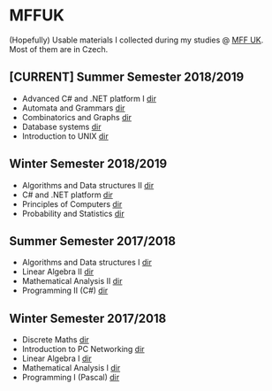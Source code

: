 # MFFUK
(Hopefully) Usable materials I collected during my studies @ [MFF UK](https://www.mff.cuni.cz/studium/bcmgr/ok/ib3a23.htm).  
Most of them are in Czech.

## \[CURRENT\] Summer Semester 2018/2019
- Advanced C# and .NET platform I [dir](C%23%20and%20.NET/README.html)
- Automata and Grammars [dir](Automata%20and%20Grammars/README.html)
- Combinatorics and Graphs [dir](Combinatorics%20and%20Graphs/README.html)
- Database systems [dir](Database%20Systems/README.html)
- Introduction to UNIX [dir](Introduction%20to%20UNIX/README.html)
## Winter Semester 2018/2019
- Algorithms and Data structures II [dir](Algorithms%20and%20Data%20structures/README.html)
- C# and .NET platform [dir](C%23%20and%20.NET/README.html)
- Principles of Computers [dir](Principles%20of%20Computers/README.html)
- Probability and Statistics [dir](Probability%20and%20Statistics/README.html)
## Summer Semester 2017/2018
- Algorithms and Data structures I [dir](Algorithms%20and%20Data%20structures/README.html)
- Linear Algebra II [dir](Linear%20Algebra/README.html)
- Mathematical Analysis II [dir](Mathematical%20Analysis/README.html)
- Programming II (C#) [dir](Programming/README.html)
## Winter Semester 2017/2018
- Discrete Maths [dir](Discrete%20Maths/README.html)
- Introduction to PC Networking [dir](Introduction%20to%20PC%20Networking/README.html)
- Linear Algebra I [dir](Linear%20Algebra/README.html)
- Mathematical Analysis I [dir](Mathematical%20Analysis/README.html)
- Programming I (Pascal) [dir](Programming/README.html)
